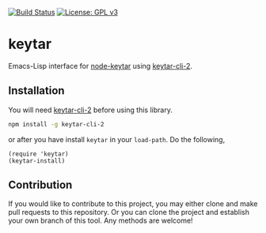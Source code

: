 [![Build Status](https://travis-ci.com/emacs-grammarly/keytar.svg?branch=master)](https://travis-ci.com/emacs-grammarly/keytar)
[![License: GPL v3](https://img.shields.io/badge/License-GPL%20v3-blue.svg)](https://www.gnu.org/licenses/gpl-3.0)

# keytar

Emacs-Lisp interface for [node-keytar](https://www.npmjs.com/package/keytar)
using [keytar-cli-2](https://github.com/emacs-grammarly/keytar-cli-2).

## Installation

You will need [keytar-cli-2](https://github.com/emacs-grammarly/keytar-cli-2)
before using this library.

```bash
npm install -g keytar-cli-2
```

or after you have install `keytar` in your `load-path`. Do the following,

```
(require 'keytar)
(keytar-install)
```

## Contribution

If you would like to contribute to this project, you may either
clone and make pull requests to this repository. Or you can
clone the project and establish your own branch of this tool.
Any methods are welcome!
